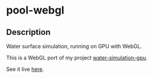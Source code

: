 # pool-webgl

## Description
Water surface simulation, running on GPU with WebGL.

This is a WebGL port of my project [water-simulation-gpu](https://github.com/piellardj/water-simulation-gpu).

See it live [here](https://piellardj.github.io/pool-webgl/?page%3Acanvas%3Afullscreen=true&page%3Acanvas%3Asidepane=true).
